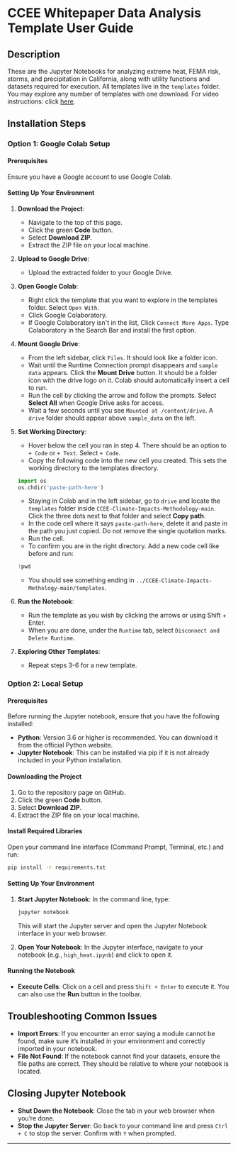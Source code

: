 # CCEE Whitepaper Data Analysis Template User Guide

## Description
These are the Jupyter Notebooks for analyzing extreme heat, FEMA risk, storms, and precipitation in California, along with utility functions and datasets required for execution. All templates live in the `templates` folder. You may explore any number of templates with one download. For video instructions: click [here](https://drive.google.com/file/d/1Hkv9HWMZNBVzN2p48SPR7sx7j0Qpacgm/view?usp=sharing). 

## Installation Steps

### Option 1: Google Colab Setup

#### Prerequisites
Ensure you have a Google account to use Google Colab.

#### Setting Up Your Environment
1. **Download the Project**:
    - Navigate to the top of this page.
    - Click the green **Code** button.
    - Select **Download ZIP**.
    - Extract the ZIP file on your local machine.

2. **Upload to Google Drive**:
    - Upload the extracted folder to your Google Drive.

3. **Open Google Colab**:
    - Right click the template that you want to explore in the templates folder. Select `Open With`.
    - Click Google Colaboratory.
    - If Google Colaboratory isn't in the list, Click `Connect More Apps`. Type Colaboratory in the Search Bar and install the first option. 

4. **Mount Google Drive**:
    - From the left sidebar, click `Files`. It should look like a folder icon.
    - Wait until the Runtime Connection prompt disappears and `sample data` appears. Click the **Mount Drive** button. It should be a folder icon with the drive logo on it. Colab should automatically insert a cell to run.
    - Run the cell by clicking the arrow and follow the prompts. Select **Select All** when Google Drive asks for access.
    - Wait a few seconds until you see `Mounted at /content/drive`. A `drive` folder should appear above `sample_data` on the left.

5. **Set Working Directory**:
    - Hover below the cell you ran in step 4. There should be an option to `+ Code` or `+ Text`. Select `+ Code`.
    - Copy the following code into the new cell you created. This sets the working directory to the templates directory.
    ```python
    import os
    os.chdir('paste-path-here')
    ```
    - Staying in Colab and in the left sidebar, go to `drive` and locate the `templates` folder inside `CCEE-Climate-Impacts-Methodology-main`. Click the three dots next to that folder and select **Copy path**.
    - In the code cell where it says `paste-path-here`, delete it and paste in the path you just copied. Do not remove the single quotation marks.
    - Run the cell.
    - To confirm you are in the right directory. Add a new code cell like before and run:
    ```python
    !pwd
    ```
    - You should see something ending in `../CCEE-Climate-Impacts-Methology-main/templates`.


6. **Run the Notebook**:
    - Run the template as you wish by clicking the arrows or using Shift + Enter.
    - When you are done, under the `Runtime` tab, select `Disconnect and Delete Runtime`.

7. **Exploring Other Templates**:
    - Repeat steps 3-6 for a new template.

### Option 2: Local Setup

#### Prerequisites
Before running the Jupyter notebook, ensure that you have the following installed:

- **Python**: Version 3.6 or higher is recommended. You can download it from the official Python website.
- **Jupyter Notebook**: This can be installed via pip if it is not already included in your Python installation.

#### Downloading the Project
1. Go to the repository page on GitHub.
2. Click the green **Code** button.
3. Select **Download ZIP**.
4. Extract the ZIP file on your local machine.

#### Install Required Libraries
Open your command line interface (Command Prompt, Terminal, etc.) and run:
```bash
pip install -r requirements.txt
```

#### Setting Up Your Environment
1. **Start Jupyter Notebook**: In the command line, type:
    ```bash
    jupyter notebook
    ```
   This will start the Jupyter server and open the Jupyter Notebook interface in your web browser.

2. **Open Your Notebook**: In the Jupyter interface, navigate to your notebook (e.g., `high_heat.ipynb`) and click to open it.

#### Running the Notebook
- **Execute Cells**: Click on a cell and press `Shift + Enter` to execute it. You can also use the **Run** button in the toolbar.

## Troubleshooting Common Issues

- **Import Errors**: If you encounter an error saying a module cannot be found, make sure it’s installed in your environment and correctly imported in your notebook.
- **File Not Found**: If the notebook cannot find your datasets, ensure the file paths are correct. They should be relative to where your notebook is located.

## Closing Jupyter Notebook
- **Shut Down the Notebook**: Close the tab in your web browser when you’re done.
- **Stop the Jupyter Server**: Go back to your command line and press `Ctrl + C` to stop the server. Confirm with `Y` when prompted.

---
